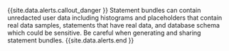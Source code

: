 {{site.data.alerts.callout_danger }} Statement bundles can contain unredacted user data including histograms and placeholders that contain real data samples, statements that have real data, and database schema which could be sensitive. Be careful when generating and sharing statement bundles.
{{site.data.alerts.end }}
